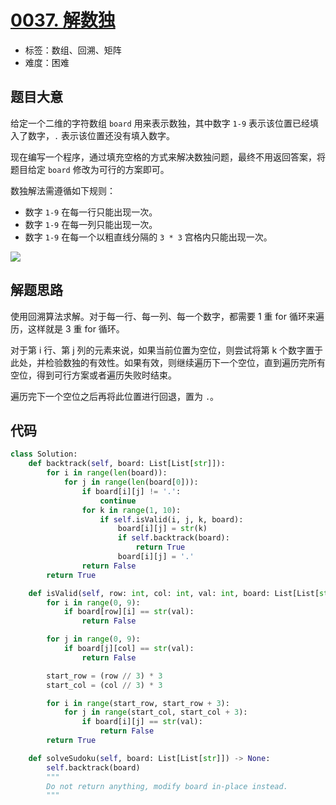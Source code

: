 # [0037. 解数独](https://leetcode.cn/problems/sudoku-solver/)

- 标签：数组、回溯、矩阵
- 难度：困难

## 题目大意

给定一个二维的字符数组 `board` 用来表示数独，其中数字 `1-9` 表示该位置已经填入了数字，`.` 表示该位置还没有填入数字。

现在编写一个程序，通过填充空格的方式来解决数独问题，最终不用返回答案，将题目给定 `board` 修改为可行的方案即可。

数独解法需遵循如下规则：

- 数字 `1-9` 在每一行只能出现一次。
- 数字 `1-9` 在每一列只能出现一次。
- 数字 `1-9` 在每一个以粗直线分隔的 `3 * 3` 宫格内只能出现一次。

![](https://assets.leetcode-cn.com/aliyun-lc-upload/uploads/2021/04/12/250px-sudoku-by-l2g-20050714_solutionsvg.png)

## 解题思路

使用回溯算法求解。对于每一行、每一列、每一个数字，都需要 1 重 for 循环来遍历，这样就是 3 重 for 循环。

对于第 i 行、第 j 列的元素来说，如果当前位置为空位，则尝试将第 k 个数字置于此处，并检验数独的有效性。如果有效，则继续遍历下一个空位，直到遍历完所有空位，得到可行方案或者遍历失败时结束。

遍历完下一个空位之后再将此位置进行回退，置为 `.`。



## 代码

```Python
class Solution:
    def backtrack(self, board: List[List[str]]):
        for i in range(len(board)):
            for j in range(len(board[0])):
                if board[i][j] != '.':
                    continue
                for k in range(1, 10):
                    if self.isValid(i, j, k, board):
                        board[i][j] = str(k)
                        if self.backtrack(board):
                            return True
                        board[i][j] = '.'
                return False
        return True

    def isValid(self, row: int, col: int, val: int, board: List[List[str]]) -> bool:
        for i in range(0, 9):
            if board[row][i] == str(val):
                return False

        for j in range(0, 9):
            if board[j][col] == str(val):
                return False

        start_row = (row // 3) * 3
        start_col = (col // 3) * 3

        for i in range(start_row, start_row + 3):
            for j in range(start_col, start_col + 3):
                if board[i][j] == str(val):
                    return False
        return True

    def solveSudoku(self, board: List[List[str]]) -> None:
        self.backtrack(board)
        """
        Do not return anything, modify board in-place instead.
        """
```

